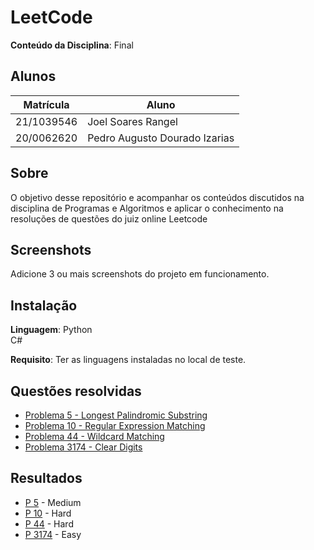 # LeetCode

**Conteúdo da Disciplina**: Final<br>

## Alunos
|Matrícula | Aluno |
| -- | -- |
| 21/1039546  |  Joel Soares Rangel |
| 20/0062620  |  Pedro Augusto Dourado Izarias |

## Sobre 
O objetivo desse repositório e acompanhar os conteúdos discutidos na disciplina de Programas e Algoritmos e aplicar o conhecimento na resoluções de questões
do juiz online Leetcode

## Screenshots
Adicione 3 ou mais screenshots do projeto em funcionamento.

## Instalação 
**Linguagem**: Python<br> C#<br>

**Requisito**: Ter as linguagens instaladas no local de teste.

## Questões resolvidas

- [Problema 5 - Longest Palindromic Substring](https://leetcode.com/problems/longest-palindromic-substring/description/)
- [Problema 10 - Regular Expression Matching](https://leetcode.com/problems/regular-expression-matching/description/)
- [Problema 44 - Wildcard Matching](https://leetcode.com/problems/wildcard-matching/description/)
- [Problema 3174 - Clear Digits](https://leetcode.com/problems/clear-digits/description/?envType=daily-question&envId=2025-02-10)

## Resultados

- [P 5](Problema_5/Program.cs) - Medium
- [P 10](Problema_10/Program.cs) - Hard
- [P 44](Problema_44/Program.cs) - Hard
- [P 3174](Problema_3174/Program.cs) - Easy

